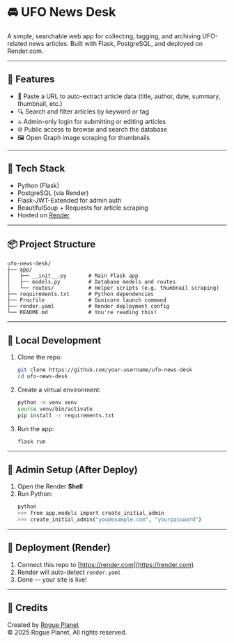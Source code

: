 # 🚘 UFO News Desk

A simple, searchable web app for collecting, tagging, and archiving UFO-related news articles. Built with Flask, PostgreSQL, and deployed on Render.com.

---

## 🚀 Features

- 📰 Paste a URL to auto-extract article data (title, author, date, summary, thumbnail, etc.)
- 🔍 Search and filter articles by keyword or tag
- 🔝 Admin-only login for submitting or editing articles
- 🌐 Public access to browse and search the database
- 🖼️ Open Graph image scraping for thumbnails

---

## 🧰 Tech Stack

- Python (Flask)
- PostgreSQL (via Render)
- Flask-JWT-Extended for admin auth
- BeautifulSoup + Requests for article scraping
- Hosted on [Render](https://render.com)

---

## 📦 Project Structure

```
ufo-news-desk/
├── app/
│   ├── __init__.py       # Main Flask app
│   ├── models.py         # Database models and routes
│   └── routes/           # Helper scripts (e.g. thumbnail scraping)
├── requirements.txt      # Python dependencies
├── Procfile              # Gunicorn launch command
├── render.yaml           # Render deployment config
└── README.md             # You're reading this!
```

---

## 🧪 Local Development

1. Clone the repo:
   ```bash
   git clone https://github.com/your-username/ufo-news-desk
   cd ufo-news-desk
   ```

2. Create a virtual environment:
   ```bash
   python -m venv venv
   source venv/bin/activate
   pip install -r requirements.txt
   ```

3. Run the app:
   ```bash
   flask run
   ```

---

## 🔐 Admin Setup (After Deploy)

1. Open the Render **Shell**
2. Run Python:
   ```bash
   python
   >>> from app.models import create_initial_admin
   >>> create_initial_admin("you@example.com", "yourpassword")
   ```

---

## 📡 Deployment (Render)

1. Connect this repo to [https://render.com](https://render.com)
2. Render will auto-detect `render.yaml`
3. Done — your site is live!

---

## 🧠 Credits

Created by [Rogue Planet](https://rogueplanet.tv)  
© 2025 Rogue Planet. All rights reserved.
